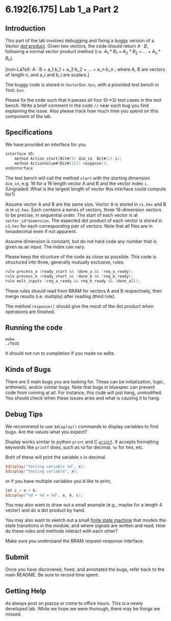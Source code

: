 # 6.192[6.175] Lab 1_a Part 2

## Introduction
This part of the lab involves debugging and fixing a buggy version of a Vector [dot product](https://en.wikipedia.org/wiki/Dot_product). Given two vectors, the code should return $A\cdot B$, following a normal vector product method (i.e. $A_1*B_1+A_2*B_2+\dots+A_n*B_n$). 

[non-LaTeX: A · B = a_1·b_1 + a_2·b_2 + ... + a_n·b_n ; where A, B are vectors of length n, and a_i and b_i are scalars.]

The buggy code is stored in `VectorDot.bsv`, with a provided test bench in `TbVD.bsv`.

Please fix the code such that it passes all four (0->3) test cases in the test bench. Write a brief comment in the code `//` near each bug you find explaining the issue. Also please track how much time you spend on this component of the lab.

## Specifications

We have provided an interface for you
```verilog
interface VD;
    method Action start(Bit#(8) dim_in, Bit#(2) i);
    method ActionValue#(Bit#(32)) response();
endinterface
```
The test bench will call the method `start` with the starting dimension `dim_in`, e.g. 16 for a 16 length vector A and B and the vector index `i`.  (Ungraded: What is the largest length of vector this interface could compute for?)

Assume vector A and B are the same size. Vector A is stored in `v1.hex` and B is in `v2.hex`. Each contains a series of vectors, three 16-dimension vectors to be precise, in sequential order. The start of each vector is at `vector_id*dimension`. The expected dot product of each vector is stored in `v3.hex` for each corresponding pair of vectors. Note that all files are in hexadecimal even if not apparent. 

Assume dimension is constant, but do not hard code any number that is given as an input. The index can vary. 

Please keep the structure of the code as close as possible. This code is structured into three, generally mutually exclusive, rules.

```verilog
rule process_a (ready_start && !done_a && !req_a_ready);
rule process_b (ready_start && !done_b && !req_b_ready);
rule mult_inputs (req_a_ready && req_b_ready && !done_all);
```
These rules should read from BRAM for vectors A and B respectively, then merge results (i.e. multiply) after reading (third rule).

The method `response()` should give the result of the dot product when operations are finished.

## Running the code

```
make
./TbVD
```

It should not run to completion if you made no edits.

## Kinds of Bugs

There are 5 main bugs you are looking for. These can be initialization, logic, arithmetic, and/or similar bugs. Note that bugs in bluespec can prevent code from running at all. For instance, this code will just hang, unmodified. You should check when these issues arise and what is causing it to hang.

## Debug Tips

We recommend to use `$display()` commands to display variables to find bugs. Are the values what you expect?

Display works similar to python `print` and C [`printf`](https://en.wikipedia.org/wiki/Printf). It accepts formatting keywords like `printf` does, such as `%d` for decimal, `%x` for hex, etc.

Both of these will print the variable x in decimal. 
```verilog
$display("testing variable %d", x);
$display("testing variable", x);
```

or if you have multiple variables you'd like to print,
```verilog
let c = a + b;
$display("%d + %d = %d", a, b, c);
```

You may also want to draw out a small example (e.g., maybe for a length 4 vector) and do a dot product by hand.

You may also want to sketch out a small [finite state machine](https://en.wikipedia.org/wiki/Finite-state_machine) that models the state transitions in the module, and where signals are written and read. How do these rules and methods interact with each other?

Make sure you understand the BRAM request-response interface.

## Submit

Once you have discovered, fixed, and annotated the bugs, refer back to the main README. Be sure to record time spent.

## Getting Help

As always post on piazza or come to office hours. This is a newly developed lab. While we hope we were thorough, there may be things we missed.
